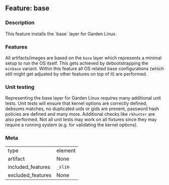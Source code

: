## Feature: base
### Description
<website-feature>
This feature installs the `base` layer for Garden Linux.
</website-feature>

### Features
All artifacts/images are based on the `base` layer which represents a minimal setup to run the OS itself. This gets achieved by debootstrapping the `minbase` variant.
Within this feature all OS related base configurations (which still might get adjusted by other features on top of it) are performed.

### Unit testing
Representing the base layer for Garden Linux requires many additional unit tests. Unit tests will ensure that kernel options are correctly defined, debsums matches, no duplicated uids or gids are present, password hash policies are defined and many more. Additional checks like `rkhunter` are also performed. Not all unit tests may work on all fixtures since they may require a running system (e.g. for validating the kernel options).

### Meta
|||
|---|---|
|type|element|
|artifact|None|
|included_features|`_slim`|
|excluded_features|None|
